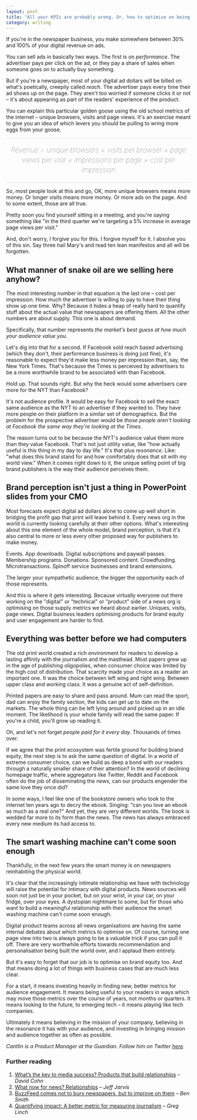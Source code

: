 ```yaml
---
layout: post
title: "All your KPIs are probably wrong. Or, how to optimise on being valuable"
category: writing
---
```


If you're in the newspaper business, you make somewhere between 30% and 100% of your digital revenue on ads.

You can sell ads in basically two ways. The first is on *performance*. The advertiser pays per click on the ad, or they pay a share of sales when someone goes on to actually buy something.

But if you're a newspaper, most of your digital ad dollars will be billed on what's poetically, creepily called *reach*. The advertiser pays every time their ad shows up on the page. They aren't too worried if someone clicks it or not – it's about appearing as part of the readers' experience of the product.

You can explain this particular golden goose using the old school metrics of the internet – unique browsers, visits and page views. It's an exercise meant to give you an idea of which levers you should be pulling to wring more eggs from your goose.

<div style="text-align:center; font-style:italic; font-weight:100; line-height:1.4em; font-size:19px; color:#555; padding:20px 0; border:1px solid #ddd; border-left:0; border-right:0;">Revenue = unique browsers × visits per browser × page views per visit × impressions per page × cost per impression</div>

So, most people look at this and go, OK, more unique browsers means more money. Or longer visits means more money. Or more ads on the page. And to some extent, those are all true.

Pretty soon you find yourself sitting in a meeting, and you're saying something like "in the third quarter we're targeting a 5% increase in average page views per visit."

And, don't worry, I forgive you for this. I forgive myself for it. I absolve you of this sin. Say three hail Mary's and read ten lean manifestos and all will be forgotten.

## What manner of snake oil are we selling here anyhow?

The most interesting number in that equation is the last one – cost per impression. How much the advertiser is willing to pay to have their thing show up one time. Why? Because it hides a heap of really hard to quantify stuff about the actual value that newspapers are offering them. All the other numbers are about supply. This one is about demand.

Specifically, that number represents *the market's best guess at how much your audience value you.*

Let's dig into that for a second. If Facebook sold reach based advertising (which they don't, their performance business is doing just fine), it's reasonable to expect they'd make less money per impression than, say, the New York Times. That's because the Times is perceived by advertisers to be a more worthwhile brand to be associated with than Facebook.

Hold up. That sounds right. But why the heck would some advertisers care more for the NYT than Facebook?

It's not audience profile. It would be easy for Facebook to sell the exact same audience as the NYT to an advertiser if they wanted to. They have more people on their platform in a similar set of demographics. But the problem for the prospective advertiser would be *those people aren't looking at Facebook the same way they're looking at the Times*.

The reason turns out to be because the NYT's audience value them more than they value Facebook. That's not just utility value, like "how actually useful is this thing in my day to day life." It's that plus *resonance*. Like: "what does this brand stand for and how comfortably does that sit with my world view." When it comes right down to it, the unique selling point of big brand publishers is the way their audience perceives them.

## Brand perception isn't just a thing in PowerPoint slides from your CMO

Most forecasts expect digital ad dollars alone to come up well short in bridging the profit gap that print will leave behind it. Every news org in the world is currently looking carefully at their other options. What's interesting about this one element of the whole model, brand perception, is that it's also central to more or less every other proposed way for publishers to make money.

Events. App downloads. Digital subscriptions and paywall passes. Membership programs. Donations. Sponsored content. Crowdfunding. Microtransactions. Spinoff service businesses and brand extensions.

The larger your sympathetic audience, the bigger the opportunity each of those represents.

And this is where it gets interesting. Because virtually everyone out there working on the "digital" or "technical" or "product" side of a news org is optimising on those supply metrics we heard about earlier. Uniques, visits, page views. Digital business leaders optimising products for brand equity and user engagement are harder to find.

## Everything was better before we had computers

The old print world created a rich environment for readers to develop a lasting affinity with the journalism and the masthead. Most papers grew up in the age of publishing oligopolies, when consumer choice was limited by the high cost of distribution. That scarcity made your choice as a reader an important one. It was the choice between left wing and right wing. Between upper class and working class. It was a genuine act of self-definition.

Printed papers are easy to share and pass around. Mum can read the sport, dad can enjoy the family section, the kids can get up to date on the markets. The whole thing can be left lying around and picked up in an idle moment. The likelihood is your whole family will read the same paper. If you're a child, you'll grow up reading it.

Oh, and let's not forget *people paid for it every day.* Thousands of times over.

If we agree that the print ecosystem was fertile ground for building brand equity, the next step is to ask the same question of digital. In a world of extreme consumer choice, can we build as deep a bond with our readers through a naturally smaller share of their attention? In the world of declining homepage traffic, where aggregators like Twitter, Reddit and Facebook often do the job of disseminating the news, can our products engender the same love they once did?

In some ways, I feel like one of the bookstore owners who took to the internet ten years ago to decry the ebook. Singing: "can you love an ebook as much as a real one?" And yet, they are very different worlds. The book is wedded far more to its form than the news. The news has always embraced every new medium its had access to.

## The smart washing machine can't come soon enough

Thankfully, in the next few years the smart money is on newspapers reinhabiting the physical world.

It's clear that the increasingly intimate relationship we have with technology will raise the potential for intimacy with digital products. News sources will soon not just be in your pocket, but on your wrist, in your car, on your fridge, over your eyes. A dystopian nightmare to some, but for those who want to build a meaningful relationship with their audience the smart washing machine can't come soon enough.

Digital product teams across all news organisations are having the same internal debates about which metrics to optimise on. Of course, turning one page view into two is always going to be a valuable trick if you can pull it off. There are very worthwhile efforts towards recommendation and personalisation being built the world over, and I applaud them entirely.

But it's easy to forget that our job is to optimise on brand equity too. And that means doing a lot of things with business cases that are much less clear.

For a start, it means investing heavily in finding new, better metrics for audience engagement. It means being useful to your readers in ways which may move those metrics over the course of years, not months or quarters. It means looking to the future, to emerging tech – it means playing like tech companies.

Ultimately it means believing in the mission of your company, believing in the resonance it has with your audience, and investing in bringing mission and audience together as often as possible.

*Cantlin is a Product Manager at the Guardian. Follow him on Twitter [here](http://twitter.com/cantlin).*

### Further reading

1. [What’s the key to media success? Products
that build relationships](https://medium.com/captivate-us/products-that-build-relationships-are-key-to-media-success-84c2f2bc13a1) – <em>David Cohn</em>
2. [What now for news? Relationships](http://buzzmachine.com/2014/04/14/now-news-relationships/) – <em>Jeff Jarvis</em>
3. [BuzzFeed comes not to bury newspapers, but to improve on them](http://www.theguardian.com/commentisfree/2014/sep/07/buzzfeed-social-media-newspaper-bundles-ben-smith-editor) – <em>Ben Smith</em>
4. [Quantifying impact: A better metric for measuring journalism](http://www.greglinch.com/2012/01/quantifying-impact-a-better-metric-for-measuring-journalism.html) – <em>Greg Linch</em>